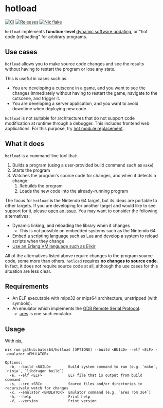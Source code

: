 # hotload

[![CI](https://github.com/bates64/hotload/actions/workflows/ci.yml/badge.svg)](https://github.com/bates64/hotload/actions/?workflow=CI)
[![Releases](https://img.shields.io/github/v/tag/bates64/hotload&label=release)](https://github.com/bates64/hotload/releases)
[![Nix flake](https://img.shields.io/badge/flake-github%3Abates64%2Fhotload-blue?logo=nixos&labelColor=white)](https://nixos.wiki/wiki/Flakes)

`hotload` implements **function-level** [dynamic software updating](https://wikipedia.org/wiki/Dynamic_software_updating), or "hot code (re)loading" for arbitrary programs.

## Use cases

`hotload` allows you to make source code changes and see the results without having to restart the program or lose any state.

This is useful in cases such as:

- You are developing a cutscene in a game, and you want to see the changes immediately without having to restart the game, navigate to the cutscene, and trigger it.
- You are developing a server application, and you want to avoid downtime when deploying new code.

`hotload` is not suitable for architectures that do not support code modification at runtime through a debugger. This includes frontend web applications. For this purpose, try [hot module replacement](https://vitejs.dev/guide/api-hmr.html).

## What it does

`hotload` is a command-line tool that:

1. Builds a program (using a user-provided build command such as `make`)
2. Starts the program
3. Watches the program's source code for changes, and when it detects a change:
    1. Rebuilds the program
    2. Loads the new code into the already-running program

The focus for `hotload` is the Nintendo 64 target, but its ideas are portable to other targets. If you are developing for another target and would like to see support for it, please [open an issue](https://github.com/bates64/hotload/issues/new). You may want to consider the following alternatives:
- Dynamic linking, and reloading the library when it changes
  * This is not possible on embedded systems such as the Nintendo 64.
- Embed a scripting language such as Lua and develop a system to reload scripts when they change
- [Use an Erlang VM language such as Elixir](https://www.elixirwiki.com/wiki/Erlang_Hot_Code_Reloading)

All of the alternatives listed above require changes to the program source code, some more than others. `hotload` requires **no changes to source code**. In fact, it does not require source code at all, although the use cases for this situation are less clear.

## Requirements

- An ELF executable with mips32 or mips64 architecture, unstripped (with symbols).
- An emulator which implements the [GDB Remote Serial Protocol](https://sourceware.org/gdb/current/onlinedocs/gdb.html/Remote-Protocol.html).
    - [ares](https://ares-emu.net) is one such emulator.

## Usage

With [nix](https://zero-to-nix.com/),

```shell
nix run github:bates64/hotload [OPTIONS] --build <BUILD> --elf <ELF> --emulator <EMULATOR>
```

```
Options:
  -b, --build <BUILD>        Build system command to run (e.g. `make`, `ninja`, `libdragon build`)
  -e, --elf <ELF>            ELF file that is output from build command
  -s, --src <SRC>            Source files and/or directories to recursively watch for changes
  -x, --emulator <EMULATOR>  Emulator command (e.g. `ares rom.z64`)
  -h, --help                 Print help
  -V, --version              Print version
```
